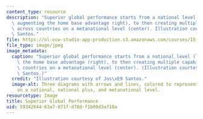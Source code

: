 ```yaml
---
content_type: resource
description: "Superior global performance starts from a national level (left), to\
  \ augmenting the home base advantage right), to then creating multiple capabilities\
  \ across countries on a metanational level (center). Illustration courtesy of Jos\xE9\
  \ Santos."
file: https://ol-ocw-studio-app-production.s3.amazonaws.com/courses/15-220-global-strategy-and-organization-spring-2012/5934264463a7871fd78df1b08d3a718a_15-220s12.jpg
file_type: image/jpeg
image_metadata:
  caption: "Superior global performance starts from a national level (left), to augmenting\
    \ the home base advantage (right), to then creating multiple capabilities across\
    \ countries on a metanational level (center). (Illustration courtesy of Jos\xE9\
    \ Santos.)"
  credit: "Illustration courtesy of Jos\xE9 Santos."
  image-alt: Three diagrams with arrows and lines, colored to represent country relations
    on a national, national plus, and metanational level.
resourcetype: Image
title: Superior Global Performance
uid: 59342644-63a7-871f-d78d-f1b08d3a718a
---
```

